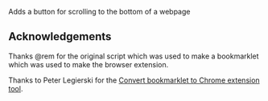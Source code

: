 Adds a button for scrolling to the bottom of a webpage

## Acknowledgements

Thanks @rem for the original script which was used to make a bookmarklet which was used to make the browser extension.

Thanks to Peter Legierski for the [Convert bookmarklet to Chrome extension tool](http://sandbox.self.li/bookmarklet-to-extension/ "").
